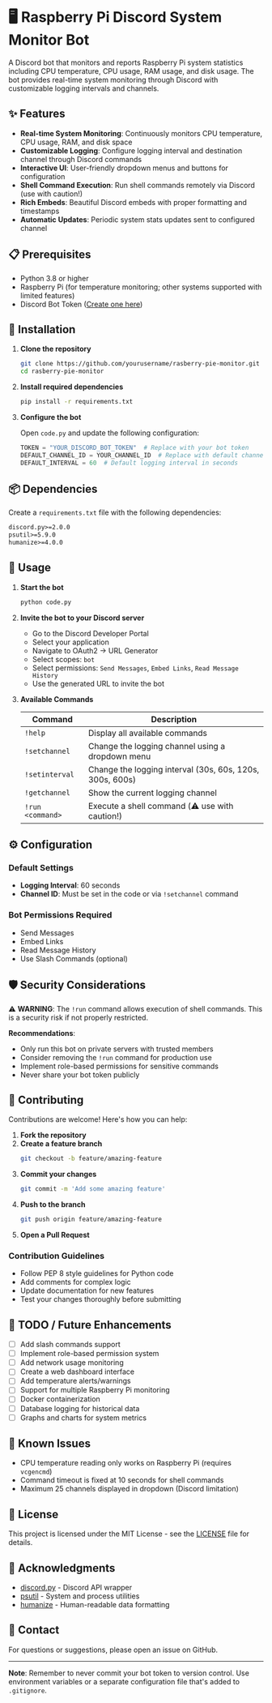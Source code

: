 # 🖥️ Raspberry Pi Discord System Monitor Bot

A Discord bot that monitors and reports Raspberry Pi system statistics including CPU temperature, CPU usage, RAM usage, and disk usage. The bot provides real-time system monitoring through Discord with customizable logging intervals and channels.

## ✨ Features

- **Real-time System Monitoring**: Continuously monitors CPU temperature, CPU usage, RAM, and disk space
- **Customizable Logging**: Configure logging interval and destination channel through Discord commands
- **Interactive UI**: User-friendly dropdown menus and buttons for configuration
- **Shell Command Execution**: Run shell commands remotely via Discord (use with caution!)
- **Rich Embeds**: Beautiful Discord embeds with proper formatting and timestamps
- **Automatic Updates**: Periodic system stats updates sent to configured channel

## 📋 Prerequisites

- Python 3.8 or higher
- Raspberry Pi (for temperature monitoring; other systems supported with limited features)
- Discord Bot Token ([Create one here](https://discord.com/developers/applications))

## 🔧 Installation

1. **Clone the repository**
   ```bash
   git clone https://github.com/yourusername/rasberry-pie-monitor.git
   cd rasberry-pie-monitor
   ```

2. **Install required dependencies**
   ```bash
   pip install -r requirements.txt
   ```

3. **Configure the bot**
   
   Open `code.py` and update the following configuration:
   ```python
   TOKEN = "YOUR_DISCORD_BOT_TOKEN"  # Replace with your bot token
   DEFAULT_CHANNEL_ID = YOUR_CHANNEL_ID  # Replace with default channel ID
   DEFAULT_INTERVAL = 60  # Default logging interval in seconds
   ```

## 📦 Dependencies

Create a `requirements.txt` file with the following dependencies:

```txt
discord.py>=2.0.0
psutil>=5.9.0
humanize>=4.0.0
```

## 🚀 Usage

1. **Start the bot**
   ```bash
   python code.py
   ```

2. **Invite the bot to your Discord server**
   - Go to the Discord Developer Portal
   - Select your application
   - Navigate to OAuth2 → URL Generator
   - Select scopes: `bot`
   - Select permissions: `Send Messages`, `Embed Links`, `Read Message History`
   - Use the generated URL to invite the bot

3. **Available Commands**

   | Command | Description |
   |---------|-------------|
   | `!help` | Display all available commands |
   | `!setchannel` | Change the logging channel using a dropdown menu |
   | `!setinterval` | Change the logging interval (30s, 60s, 120s, 300s, 600s) |
   | `!getchannel` | Show the current logging channel |
   | `!run <command>` | Execute a shell command (⚠️ use with caution!) |

## ⚙️ Configuration

### Default Settings

- **Logging Interval**: 60 seconds
- **Channel ID**: Must be set in the code or via `!setchannel` command

### Bot Permissions Required

- Send Messages
- Embed Links
- Read Message History
- Use Slash Commands (optional)

## 🛡️ Security Considerations

⚠️ **WARNING**: The `!run` command allows execution of shell commands. This is a security risk if not properly restricted.

**Recommendations**:
- Only run this bot on private servers with trusted members
- Consider removing the `!run` command for production use
- Implement role-based permissions for sensitive commands
- Never share your bot token publicly

## 🤝 Contributing

Contributions are welcome! Here's how you can help:

1. **Fork the repository**
2. **Create a feature branch**
   ```bash
   git checkout -b feature/amazing-feature
   ```
3. **Commit your changes**
   ```bash
   git commit -m 'Add some amazing feature'
   ```
4. **Push to the branch**
   ```bash
   git push origin feature/amazing-feature
   ```
5. **Open a Pull Request**

### Contribution Guidelines

- Follow PEP 8 style guidelines for Python code
- Add comments for complex logic
- Update documentation for new features
- Test your changes thoroughly before submitting

## 📝 TODO / Future Enhancements

- [ ] Add slash commands support
- [ ] Implement role-based permission system
- [ ] Add network usage monitoring
- [ ] Create a web dashboard interface
- [ ] Add temperature alerts/warnings
- [ ] Support for multiple Raspberry Pi monitoring
- [ ] Docker containerization
- [ ] Database logging for historical data
- [ ] Graphs and charts for system metrics

## 🐛 Known Issues

- CPU temperature reading only works on Raspberry Pi (requires `vcgencmd`)
- Command timeout is fixed at 10 seconds for shell commands
- Maximum 25 channels displayed in dropdown (Discord limitation)

## 📄 License

This project is licensed under the MIT License - see the [LICENSE](LICENSE) file for details.

## 🙏 Acknowledgments

- [discord.py](https://github.com/Rapptz/discord.py) - Discord API wrapper
- [psutil](https://github.com/giampaolo/psutil) - System and process utilities
- [humanize](https://github.com/python-humanize/humanize) - Human-readable data formatting

## 📧 Contact

For questions or suggestions, please open an issue on GitHub.

---

**Note**: Remember to never commit your bot token to version control. Use environment variables or a separate configuration file that's added to `.gitignore`.
